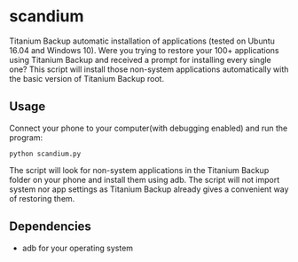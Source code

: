 # scandium
Titanium Backup automatic installation of applications (tested on Ubuntu 16.04 and Windows 10). Were you trying to restore your 100+ applications using Titanium Backup and received a prompt for installing every single one? This script will install those non-system applications automatically with the basic version of Titanium Backup root. 

## Usage

Connect your phone to your computer(with debugging enabled) and run the program:

```
python scandium.py
```

The script will look for non-system applications in the Titanium Backup folder on your phone and install them using adb. The script will not import system nor app settings as Titanium Backup already gives a convenient way of restoring them. 

## Dependencies

* adb for your operating system
